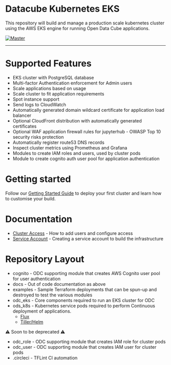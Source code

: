 # Datacube Kubernetes EKS

This repository will build and manage a production scale kubernetes cluster using the AWS EKS engine
for running Open Data Cube applications. 

[![Master](https://circleci.com/gh/opendatacube/datacube-k8s-eks/tree/master.svg?style=shield)](https://circleci.com/gh/opendatacube/datacube-k8s-eks/tree/master)

---

# Supported Features

* EKS cluster with PostgreSQL database
* Multi-factor Authentication enforcement for Admin users
* Scale applications based on usage
* Scale cluster to fit application requirements
* Spot instance support
* Send logs to CloudWatch
* Automatically generated domain wildcard certificate for application load balancer
* Optional CloudFront distribution with automatically generated certificates
* Optional WAF application firewall rules for jupyterhub - OWASP Top 10 security risks protection
* Automatically register route53 DNS records
* Inspect cluster metrics using Prometheus and Grafana
* Modules to create IAM roles and users, used by cluster pods
* Module to create cognito auth user pool for application authentication

# Getting started

Follow our [Getting Started Guide](docs/getting_started.md) to deploy your first cluster and learn how to customise your build.

# Documentation

* [Cluster Access](docs/cluster_access.md) - How to add users and configure access
* [Service Account](docs/service_account.md) - Creating a service account to build the infrastructure

# Repository Layout

* cognito - ODC supporting module that creates AWS Cognito user pool for user authentication
* docs - Out of code documentation as above
* examples - Sample Terraform deployments that can be spun-up and destroyed to test the various modules
* odc_eks - Core components required to run an EKS cluster for ODC
* ods_k8s - Kubernetes service pods required to perform Continuous deployment of applications.
  * [Flux](https://www.weave.works/oss/flux/)
  * [Tiller/Helm](https://helm.sh/)

:warning: Soon to be deprecated :warning:
* odc_role - ODC supporting module that creates IAM role for cluster pods
* odc_user - ODC supporting module that creates IAM user for cluster pods
* .circleci - TFLint CI automation
